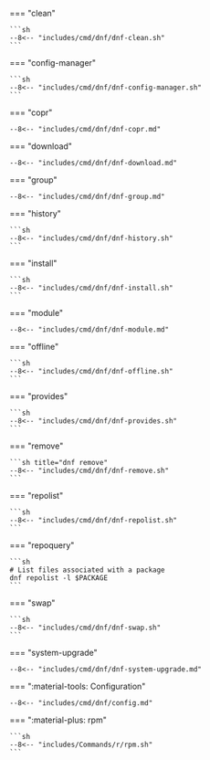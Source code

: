 === "clean"

    ```sh
    --8<-- "includes/cmd/dnf/dnf-clean.sh"
    ```

=== "config-manager"

    ```sh
    --8<-- "includes/cmd/dnf/dnf-config-manager.sh"
    ```

=== "copr"

    --8<-- "includes/cmd/dnf/dnf-copr.md"

=== "download"
    
    --8<-- "includes/cmd/dnf/dnf-download.md"

=== "group"

    --8<-- "includes/cmd/dnf/dnf-group.md"

=== "history"

    ```sh
    --8<-- "includes/cmd/dnf/dnf-history.sh"
    ```

=== "install"

    ```sh
    --8<-- "includes/cmd/dnf/dnf-install.sh"
    ```

=== "module"

    --8<-- "includes/cmd/dnf/dnf-module.md"

=== "offline"

    ```sh
    --8<-- "includes/cmd/dnf/dnf-offline.sh"
    ```

=== "provides"

    ```sh
    --8<-- "includes/cmd/dnf/dnf-provides.sh"
    ```

=== "remove"

    ```sh title="dnf remove"
    --8<-- "includes/cmd/dnf/dnf-remove.sh"
    ```

=== "repolist"

    ```sh
    --8<-- "includes/cmd/dnf/dnf-repolist.sh"
    ```

=== "repoquery"

    ```sh
    # List files associated with a package
    dnf repolist -l $PACKAGE
    ```

=== "swap"

    ```sh
    --8<-- "includes/cmd/dnf/dnf-swap.sh"
    ```

=== "system-upgrade"

    --8<-- "includes/cmd/dnf/dnf-system-upgrade.md"

=== ":material-tools: Configuration"

    --8<-- "includes/cmd/dnf/config.md"

=== ":material-plus: rpm"

    ```sh
    --8<-- "includes/Commands/r/rpm.sh"
    ```

